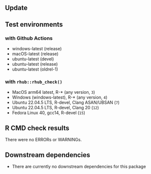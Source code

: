 ## Update

## Test environments

### with Github Actions

- windows-latest (release)
- macOS-latest (release)
- ubuntu-latest (devel)
- ubuntu-latest (release)
- ubuntu-latest (oldrel-1)

### with `rhub::rhub_check()`

- MacOS arm64 latest, R-* (any version, `3`)
- Windows (windows-latest), R-* (any version, `4`)
- Ubuntu 22.04.5 LTS, R-devel, Clang ASAN/UBSAN (`7`)
- Ubuntu 22.04.5 LTS, R-devel, Clang 20 (`12`)
- Fedora Linux 40, gcc14, R-devel (`15`)

## R CMD check results

There were no ERRORs or WARNINGs.

## Downstream dependencies

- There are currently no downstream dependencies for this package
